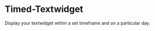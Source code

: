 Timed-Textwidget
================

Display your textwidget within a set timeframe and on a particular day.

